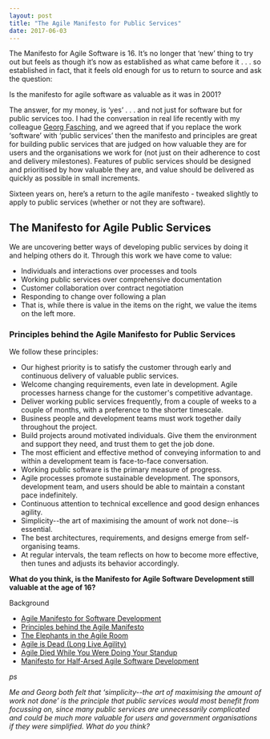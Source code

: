 ```yaml
---
layout: post
title: "The Agile Manifesto for Public Services"
date: 2017-06-03
---
```


The Manifesto for Agile Software is 16.
It’s no longer that ‘new’ thing to try out but feels as though it’s now as established as what came before it . . . so established in fact, that it feels old enough for us to return to source and ask the question:

Is the manifesto for agile software as valuable as it was in 2001?

The answer, for my money, is ‘yes’ . . . and not just for software but for public services too.
I had the conversation in real life recently with my colleague [Georg Fasching](https://twitter.com/GeorgFasching), and we agreed that if you replace the work ‘software’ with ‘public services’ then the manifesto and principles are great for building public services that are judged on how valuable they are for users and the organisations we work for (not just on their adherence to cost and delivery milestones). Features of public services should be designed and prioritised by how valuable they are, and value should be delivered as quickly as possible in small increments.

Sixteen years on, here’s a return to the agile manifesto - tweaked slightly to apply to public services (whether or not they are software).

## The Manifesto for Agile Public Services

We are uncovering better ways of developing public services by doing it and helping others do it. Through this work we have come to value:

- Individuals and interactions over processes and tools
- Working public services over comprehensive documentation
- Customer collaboration over contract negotiation
- Responding to change over following a plan
- That is, while there is value in the items on the right, we value the items on the left more.

### Principles behind the Agile Manifesto for Public Services

We follow these principles:

- Our highest priority is to satisfy the customer through early and continuous delivery of valuable public services.
- Welcome changing requirements, even late in development. Agile processes harness change for the customer's competitive advantage.
- Deliver working public services frequently, from a couple of weeks to a couple of months, with a preference to the shorter timescale.
- Business people and development teams must work together daily throughout the project.
- Build projects around motivated individuals. Give them the environment and support they need, and trust them to get the job done.
- The most efficient and effective method of conveying information to and within a development team is face-to-face conversation.
- Working public software is the primary measure of progress.
- Agile processes promote sustainable development. The sponsors, development team, and users should be able to maintain a constant pace indefinitely.
- Continuous attention to technical excellence and good design enhances agility.
- Simplicity--the art of maximising the amount of work not done--is essential.
- The best architectures, requirements, and designs emerge from self-organising teams.
- At regular intervals, the team reflects on how to become more effective, then tunes and adjusts its behavior accordingly.

**What do you think, is the Manifesto for Agile Software Development still valuable at the age of 16?**

Background

- [Agile Manifesto for Software Development](http://agilemanifesto.org)
- [Principles behind the Agile Manifesto](http://agilemanifesto.org/principles.html)
- [The Elephants in the Agile Room](https://philippe.kruchten.com/2011/02/13/the-elephants-in-the-agile-room/)
- [Agile is Dead (Long Live Agility)](https://pragdave.me/blog/2014/03/04/time-to-kill-agile.html)
- [Agile Died While You Were Doing Your Standup](http://www.mindtheproduct.com/2017/04/agile-died-standup/)
- [Manifesto for Half-Arsed Agile Software Development](http://www.halfarsedagilemanifesto.org/)

*ps*

*Me and Georg both felt that ‘simplicity--the art of maximising the amount of work not done’ is the principle that public services would most benefit from focussing on, since many public services are unnecessarily complicated and could be much more valuable for users and government organisations if they were simplified. What do you think?*
